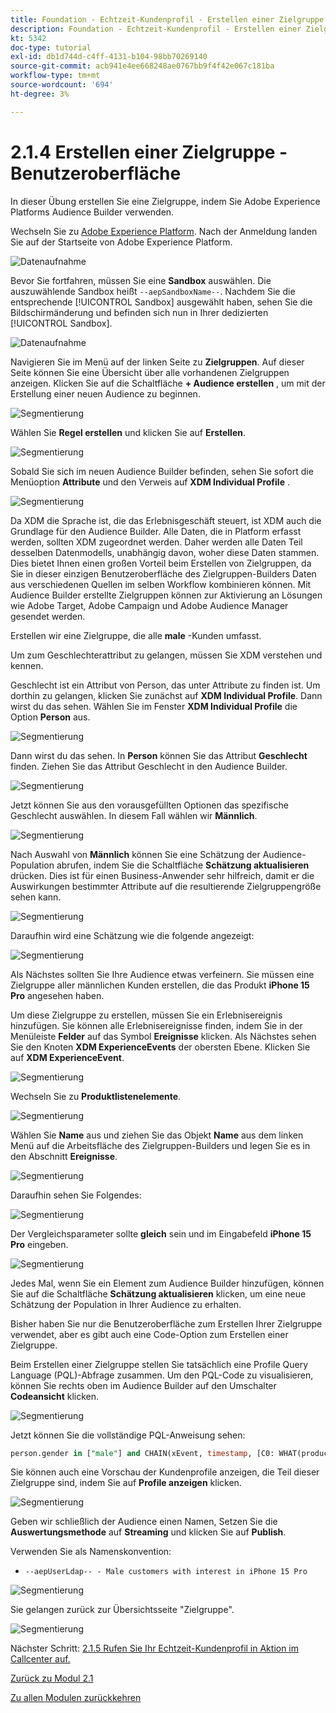 ```yaml
---
title: Foundation - Echtzeit-Kundenprofil - Erstellen einer Zielgruppe - Benutzeroberfläche
description: Foundation - Echtzeit-Kundenprofil - Erstellen einer Zielgruppe - Benutzeroberfläche
kt: 5342
doc-type: tutorial
exl-id: db1d744d-c4ff-4131-b104-98bb70269140
source-git-commit: acb941e4ee668248ae0767bb9f4f42e067c181ba
workflow-type: tm+mt
source-wordcount: '694'
ht-degree: 3%

---
```


# 2.1.4 Erstellen einer Zielgruppe - Benutzeroberfläche

In dieser Übung erstellen Sie eine Zielgruppe, indem Sie Adobe Experience Platforms Audience Builder verwenden.

Wechseln Sie zu [Adobe Experience Platform](https://experience.adobe.com/platform). Nach der Anmeldung landen Sie auf der Startseite von Adobe Experience Platform.

![Datenaufnahme](./../../../modules/datacollection/module1.2/images/home.png)

Bevor Sie fortfahren, müssen Sie eine **Sandbox** auswählen. Die auszuwählende Sandbox heißt ``--aepSandboxName--``. Nachdem Sie die entsprechende [!UICONTROL Sandbox] ausgewählt haben, sehen Sie die Bildschirmänderung und befinden sich nun in Ihrer dedizierten [!UICONTROL Sandbox].

![Datenaufnahme](./../../../modules/datacollection/module1.2/images/sb1.png)

Navigieren Sie im Menü auf der linken Seite zu **Zielgruppen**. Auf dieser Seite können Sie eine Übersicht über alle vorhandenen Zielgruppen anzeigen. Klicken Sie auf die Schaltfläche **+ Audience erstellen** , um mit der Erstellung einer neuen Audience zu beginnen.

![Segmentierung](./images/menuseg.png)

Wählen Sie **Regel erstellen** und klicken Sie auf **Erstellen**.

![Segmentierung](./images/menusegbr.png)

Sobald Sie sich im neuen Audience Builder befinden, sehen Sie sofort die Menüoption **Attribute** und den Verweis auf **XDM Individual Profile** .

![Segmentierung](./images/segmentationui.png)

Da XDM die Sprache ist, die das Erlebnisgeschäft steuert, ist XDM auch die Grundlage für den Audience Builder. Alle Daten, die in Platform erfasst werden, sollten XDM zugeordnet werden. Daher werden alle Daten Teil desselben Datenmodells, unabhängig davon, woher diese Daten stammen. Dies bietet Ihnen einen großen Vorteil beim Erstellen von Zielgruppen, da Sie in dieser einzigen Benutzeroberfläche des Zielgruppen-Builders Daten aus verschiedenen Quellen im selben Workflow kombinieren können. Mit Audience Builder erstellte Zielgruppen können zur Aktivierung an Lösungen wie Adobe Target, Adobe Campaign und Adobe Audience Manager gesendet werden.

Erstellen wir eine Zielgruppe, die alle **male** -Kunden umfasst.

Um zum Geschlechterattribut zu gelangen, müssen Sie XDM verstehen und kennen.

Geschlecht ist ein Attribut von Person, das unter Attribute zu finden ist. Um dorthin zu gelangen, klicken Sie zunächst auf **XDM Individual Profile**. Dann wirst du das sehen. Wählen Sie im Fenster **XDM Individual Profile** die Option **Person** aus.

![Segmentierung](./images/person.png)

Dann wirst du das sehen. In **Person** können Sie das Attribut **Geschlecht** finden. Ziehen Sie das Attribut Geschlecht in den Audience Builder.

![Segmentierung](./images/gender.png)

Jetzt können Sie aus den vorausgefüllten Optionen das spezifische Geschlecht auswählen. In diesem Fall wählen wir **Männlich**.

![Segmentierung](./images/genderselection.png)

Nach Auswahl von **Männlich** können Sie eine Schätzung der Audience-Population abrufen, indem Sie die Schaltfläche **Schätzung aktualisieren** drücken. Dies ist für einen Business-Anwender sehr hilfreich, damit er die Auswirkungen bestimmter Attribute auf die resultierende Zielgruppengröße sehen kann.

![Segmentierung](./images/segmentpreview.png)

Daraufhin wird eine Schätzung wie die folgende angezeigt:

![Segmentierung](./images/segmentpreviewest.png)

Als Nächstes sollten Sie Ihre Audience etwas verfeinern. Sie müssen eine Zielgruppe aller männlichen Kunden erstellen, die das Produkt **iPhone 15 Pro** angesehen haben.

Um diese Zielgruppe zu erstellen, müssen Sie ein Erlebnisereignis hinzufügen. Sie können alle Erlebnisereignisse finden, indem Sie in der Menüleiste **Felder** auf das Symbol **Ereignisse** klicken. Als Nächstes sehen Sie den Knoten **XDM ExperienceEvents** der obersten Ebene. Klicken Sie auf **XDM ExperienceEvent**.

![Segmentierung](./images/findee.png)

Wechseln Sie zu **Produktlistenelemente**.

![Segmentierung](./images/plitems.png)

Wählen Sie **Name** aus und ziehen Sie das Objekt **Name** aus dem linken Menü auf die Arbeitsfläche des Zielgruppen-Builders und legen Sie es in den Abschnitt **Ereignisse**.

![Segmentierung](./images/eeweb.png)

Daraufhin sehen Sie Folgendes:

![Segmentierung](./images/eewebpdtlname.png)

Der Vergleichsparameter sollte **gleich** sein und im Eingabefeld **iPhone 15 Pro** eingeben.

![Segmentierung](./images/pv.png)

Jedes Mal, wenn Sie ein Element zum Audience Builder hinzufügen, können Sie auf die Schaltfläche **Schätzung aktualisieren** klicken, um eine neue Schätzung der Population in Ihrer Audience zu erhalten.

Bisher haben Sie nur die Benutzeroberfläche zum Erstellen Ihrer Zielgruppe verwendet, aber es gibt auch eine Code-Option zum Erstellen einer Zielgruppe.

Beim Erstellen einer Zielgruppe stellen Sie tatsächlich eine Profile Query Language (PQL)-Abfrage zusammen. Um den PQL-Code zu visualisieren, können Sie rechts oben im Audience Builder auf den Umschalter **Codeansicht** klicken.

![Segmentierung](./images/codeview.png)

Jetzt können Sie die vollständige PQL-Anweisung sehen:

```sql
person.gender in ["male"] and CHAIN(xEvent, timestamp, [C0: WHAT(productListItems.exists(name.equals("iPhone 15 Pro", false)))])
```

Sie können auch eine Vorschau der Kundenprofile anzeigen, die Teil dieser Zielgruppe sind, indem Sie auf **Profile anzeigen** klicken.

![Segmentierung](./images/previewprofilesdtl.png)

Geben wir schließlich der Audience einen Namen,
Setzen Sie die **Auswertungsmethode** auf **Streaming** und klicken Sie auf **Publish**.

Verwenden Sie als Namenskonvention:

- `--aepUserLdap-- - Male customers with interest in iPhone 15 Pro`

![Segmentierung](./images/segmentname.png)

Sie gelangen zurück zur Übersichtsseite &quot;Zielgruppe&quot;.

![Segmentierung](./images/savedsegment.png)

Nächster Schritt: [2.1.5 Rufen Sie Ihr Echtzeit-Kundenprofil in Aktion im Callcenter auf.](./ex5.md)

[Zurück zu Modul 2.1](./real-time-customer-profile.md)

[Zu allen Modulen zurückkehren](../../../overview.md)
